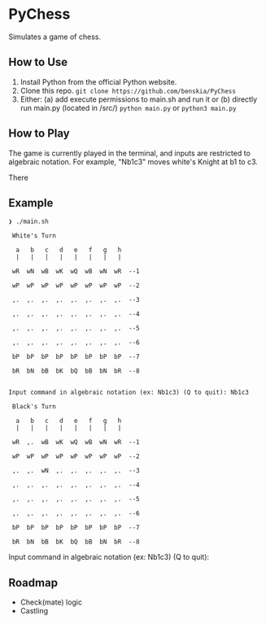 # PyChess

Simulates a game of chess.

## How to Use

1. Install Python from the official Python website.
2. Clone this repo.  ```git clone https://github.com/benskia/PyChess```
3. Either: (a) add execute permissions to main.sh and run it or (b) directly run main.py (located in /src/)  ```python main.py``` or ```python3 main.py```

## How to Play

The game is currently played in the terminal, and inputs are restricted to
algebraic notation. For example, "Nb1c3" moves white's Knight at b1 to c3.

There 

## Example

```
❯ ./main.sh

 White's Turn

  a   b   c   d   e   f   g   h
  |   |   |   |   |   |   |   | 

 wR  wN  wB  wK  wQ  wB  wN  wR  --1

 wP  wP  wP  wP  wP  wP  wP  wP  --2

 ,.  ,.  ,.  ,.  ,.  ,.  ,.  ,.  --3

 ,.  ,.  ,.  ,.  ,.  ,.  ,.  ,.  --4

 ,.  ,.  ,.  ,.  ,.  ,.  ,.  ,.  --5

 ,.  ,.  ,.  ,.  ,.  ,.  ,.  ,.  --6

 bP  bP  bP  bP  bP  bP  bP  bP  --7

 bR  bN  bB  bK  bQ  bB  bN  bR  --8


Input command in algebraic notation (ex: Nb1c3) (Q to quit): Nb1c3

 Black's Turn

  a   b   c   d   e   f   g   h
  |   |   |   |   |   |   |   | 

 wR  ,.  wB  wK  wQ  wB  wN  wR  --1

 wP  wP  wP  wP  wP  wP  wP  wP  --2

 ,.  ,.  wN  ,.  ,.  ,.  ,.  ,.  --3

 ,.  ,.  ,.  ,.  ,.  ,.  ,.  ,.  --4

 ,.  ,.  ,.  ,.  ,.  ,.  ,.  ,.  --5

 ,.  ,.  ,.  ,.  ,.  ,.  ,.  ,.  --6

 bP  bP  bP  bP  bP  bP  bP  bP  --7

 bR  bN  bB  bK  bQ  bB  bN  bR  --8
```

Input command in algebraic notation (ex: Nb1c3) (Q to quit):

## Roadmap

* Check(mate) logic
* Castling
